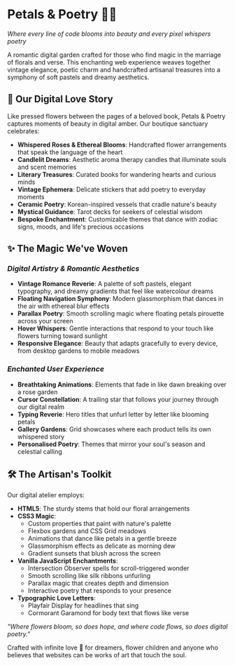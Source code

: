 # Petals & Poetry 🌸✨

*Where every line of code blooms into beauty and every pixel whispers poetry*

A romantic digital garden crafted for those who find magic in the marriage of florals and verse. This enchanting web experience weaves together vintage elegance, poetic charm and handcrafted artisanal treasures into a symphony of soft pastels and dreamy aesthetics.

## 🌺 Our Digital Love Story

Like pressed flowers between the pages of a beloved book, Petals & Poetry captures moments of beauty in digital amber. Our boutique sanctuary celebrates:

- **Whispered Roses & Ethereal Blooms**: Handcrafted flower arrangements that speak the language of the heart
- **Candlelit Dreams**: Aesthetic aroma therapy candles that illuminate souls and scent memories
- **Literary Treasures**: Curated books for wandering hearts and curious minds  
- **Vintage Ephemera**: Delicate stickers that add poetry to everyday moments
- **Ceramic Poetry**: Korean-inspired vessels that cradle nature's beauty
- **Mystical Guidance**: Tarot decks for seekers of celestial wisdom
- **Bespoke Enchantment**: Customizable themes that dance with zodiac signs, moods, and life's precious occasions

## ✨ The Magic We've Woven

### *Digital Artistry & Romantic Aesthetics*
- **Vintage Romance Reverie**: A palette of soft pastels, elegant typography, and dreamy gradients that feel like watercolour dreams
- **Floating Navigation Symphony**: Modern glassmorphism that dances in the air with ethereal blur effects
- **Parallax Poetry**: Smooth scrolling magic where floating petals pirouette across your screen
- **Hover Whispers**: Gentle interactions that respond to your touch like flowers turning toward sunlight
- **Responsive Elegance**: Beauty that adapts gracefully to every device, from desktop gardens to mobile meadows

### *Enchanted User Experience*
- **Breathtaking Animations**: Elements that fade in like dawn breaking over a rose garden
- **Cursor Constellation**: A trailing star that follows your journey through our digital realm
- **Typing Reverie**: Hero titles that unfurl letter by letter like blooming petals
- **Gallery Gardens**: Grid showcases where each product tells its own whispered story
- **Personalised Poetry**: Themes that mirror your soul's season and celestial calling

## 🛠 The Artisan's Toolkit

Our digital atelier employs:

- **HTML5**: The sturdy stems that hold our floral arrangements
- **CSS3 Magic**: 
  - Custom properties that paint with nature's palette
  - Flexbox gardens and CSS Grid meadows
  - Animations that dance like petals in a gentle breeze
  - Glassmorphism effects as delicate as morning dew
  - Gradient sunsets that blush across the screen
- **Vanilla JavaScript Enchantments**: 
  - Intersection Observer spells for scroll-triggered wonder
  - Smooth scrolling like silk ribbons unfurling
  - Parallax magic that creates depth and dimension
  - Interactive poetry that responds to your presence
- **Typographic Love Letters**: 
  - Playfair Display for headlines that sing
  - Cormorant Garamond for body text that flows like verse

*"Where flowers bloom, so does hope, and where code flows, so does digital poetry."*

Crafted with infinite love 💖 for dreamers, flower children and anyone who believes that websites can be works of art that touch the soul.
